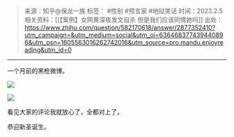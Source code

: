 > 来源：知乎@保龙一族
> 标签： #性别 #预言家 #地狱笑话
> 时间：2023.2.5
> 相关资料：[[【案例】女网黄深夜发文自杀 但是我们应该同情她吗]]
> 出处：https://www.zhihu.com/question/582170618/answer/2877352410?utm_campaign=&utm_medium=social&utm_oi=636468377439440896&utm_psn=1605563016262742016&utm_source=pro.mandu.enjoyreading&utm_id=0
***

一个月前的黑枪微博。

![](https://pic1.zhimg.com/v2-30ff59db0e21a1089e4f08f45f2f8987_r.jpg?source=1940ef5c)

![](https://pic1.zhimg.com/v2-6021ac35f52e3da56d7d151d6e8364c7_r.jpg?source=1940ef5c)

看见大家的评论我就放心了，全都对上了。

恭迎新圣诞生。